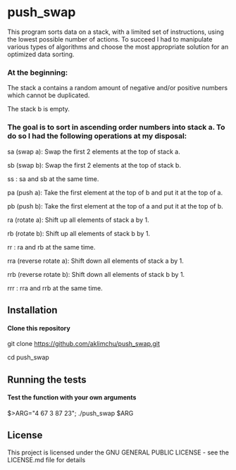 # push_swap
This program sorts data on a stack, with a limited set of instructions, using
the lowest possible number of actions. To succeed I had to manipulate various
types of algorithms and choose the most appropriate solution for an optimized
data sorting.

### At the beginning:
The stack a contains a random amount of negative and/or positive numbers
which cannot be duplicated.

The stack b is empty.
### The goal is to sort in ascending order numbers into stack a. To do so I had the following operations at my disposal:
sa (swap a): Swap the first 2 elements at the top of stack a.

sb (swap b): Swap the first 2 elements at the top of stack b.

ss : sa and sb at the same time.

pa (push a): Take the first element at the top of b and put it at the top of a.

pb (push b): Take the first element at the top of a and put it at the top of b.

ra (rotate a): Shift up all elements of stack a by 1.

rb (rotate b): Shift up all elements of stack b by 1.

rr : ra and rb at the same time.

rra (reverse rotate a): Shift down all elements of stack a by 1.

rrb (reverse rotate b): Shift down all elements of stack b by 1.

rrr : rra and rrb at the same time.

## Installation

<!-- start:code block -->
#### Clone this repository
git clone https://github.com/aklimchu/push_swap.git

cd push_swap

<!-- end:code block -->

## Running the tests

<!-- start:code block -->
#### Test the function with your own arguments
$>ARG="4 67 3 87 23"; ./push_swap $ARG

<!-- end:code block -->

## License
This project is licensed under the GNU GENERAL PUBLIC LICENSE - see the LICENSE.md file for details
